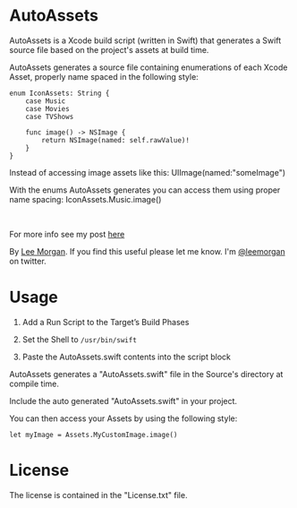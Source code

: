 AutoAssets
=====
AutoAssets is a Xcode build script (written in Swift) that generates a Swift source file based on the project's assets at build time.

AutoAssets generates a source file containing enumerations of each Xcode Asset, properly name spaced in the following style:
    
    enum IconAssets: String {
        case Music
		case Movies
        case TVShows
        
	    func image() -> NSImage {
            return NSImage(named: self.rawValue)!
        } 
    }




Instead of accessing image assets like this:
    UIImage(named:"someImage")

With the enums AutoAssets generates you can access them using proper name spacing:
    IconAssets.Music.image()

<br>

For more info see my post [here](http://blog.shiftybit.net/2015/07/autoassets-build-script/)

By [Lee Morgan](http://shiftybit.net). If you find this useful please let me know. I'm [@leemorgan](https://twitter.com/leemorgan) on twitter.


Usage
=====

1. Add a Run Script to the Target’s Build Phases

2. Set the Shell to `/usr/bin/swift`

3. Paste the AutoAssets.swift contents into the script block

AutoAssets generates a "AutoAssets.swift" file in the Source's directory at compile time.

Include the auto generated "AutoAssets.swift" in your project.

You can then access your Assets by using the following style:

    let myImage = Assets.MyCustomImage.image()


License
=======
The license is contained in the "License.txt" file.
